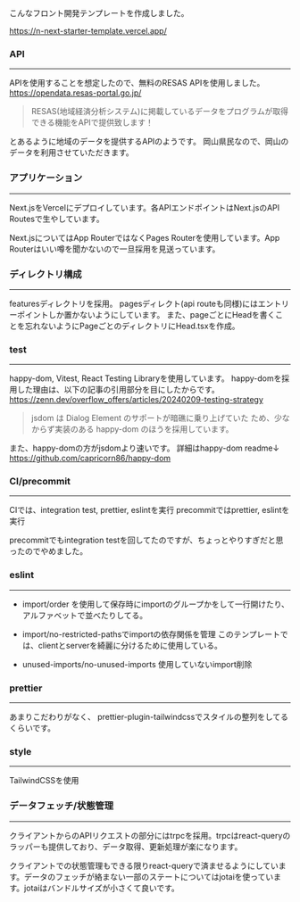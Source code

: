 こんなフロント開発テンプレートを作成しました。

https://n-next-starter-template.vercel.app/

### API

---

APIを使用することを想定したので、無料のRESAS APIを使用しました。
https://opendata.resas-portal.go.jp/

> RESAS(地域経済分析システム)に掲載しているデータをプログラムが取得できる機能をAPIで提供致します！

とあるように地域のデータを提供するAPIのようです。
岡山県民なので、岡山のデータを利用させていただきます。

### アプリケーション

---

Next.jsをVercelにデプロイしています。各APIエンドポイントはNext.jsのAPI Routesで生やしています。

Next.jsについてはApp RouterではなくPages Routerを使用しています。App Routerはいい噂を聞かないので一旦採用を見送っています。

### ディレクトリ構成

---

featuresディレクトリを採用。
pagesディレクト(api routeも同様)にはエントリーポイントしか置かないようにしています。
また、pageごとにHeadを書くことを忘れないようにPageごとのディレクトリにHead.tsxを作成。


### test
---

happy-dom, Vitest, React Testing Libraryを使用しています。
happy-domを採用した理由は、以下の記事の引用部分を目にしたからです。
https://zenn.dev/overflow_offers/articles/20240209-testing-strategy

> jsdom は Dialog Element のサポートが暗礁に乗り上げていた ため、少なからず実装のある happy-dom のほうを採用しています。

また、happy-domの方がjsdomより速いです。
詳細はhappy-dom readme↓
https://github.com/capricorn86/happy-dom

### CI/precommit

---

CIでは、integration test, prettier, eslintを実行
precommitではprettier, eslintを実行

precommitでもintegration testを回してたのですが、ちょっとやりすぎだと思ったのでやめました。

### eslint
---
- import/order
を使用して保存時にimportのグループかをして一行開けたり、アルファベットで並べたりしてる。

- import/no-restricted-pathsでimportの依存関係を管理
このテンプレートでは、clientとserverを綺麗に分けるために使用している。

- unused-imports/no-unused-imports
使用していないimport削除
### prettier
---
あまりこだわりがなく、
prettier-plugin-tailwindcssでスタイルの整列をしてるくらいです。
### style
---
TailwindCSSを使用
### データフェッチ/状態管理
---
クライアントからのAPIリクエストの部分にはtrpcを採用。trpcはreact-queryのラッパーも提供しており、データ取得、更新処理が楽になります。

クライアントでの状態管理もできる限りreact-queryで済ませるようにしています。データのフェッチが絡まない一部のステートについてはjotaiを使っています。jotaiはバンドルサイズが小さくて良いです。
